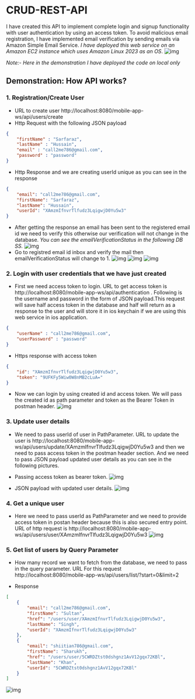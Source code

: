 # CRUD-REST-API
I have created this API to implement complete login and signup functionality with user authentication by using an access token. To avoid malicious email registration, I have implemented email verification by sending emails via Amazon Simple Email Service. _I have deployed this web service on an Amazon EC2 instance which uses Amazon Linux 2023 as an OS_.
![img](https://github.com/Sarfaraz-Hussain/CRUD-REST-API/blob/master/images/Screenshot%20(43).png)

_Note:- Here in the demonstration I have deployed the code on local only_

## Demonstration: How API works?
### 1. Registration/Create User 
- URL to create user http://localhost:8080/mobile-app-ws/api/users/create
- Http Request with the following JSON payload
```json
{
    "firstName" : "Sarfaraz",
    "lastName" : "Hussain",
    "email" : "call2me786@gmail.com",
    "password" : "password"
}
```   
- Http Response and we are creating userId unique as you can see in the response
```Json
{
    "email": "call2me786@gmail.com",
    "firstName": "Sarfaraz",
    "lastName": "Hussain",
    "userId": "XAmzmIfnvrTlfudz3LqigwjD0Yu5w3"
}
```
- After getting the response an email has been sent to the registered email id we need to verify this otherwise our verification will not change in the database. 
_You can see the emailVerificationStatus in the following DB SS._
![img](https://github.com/Sarfaraz-Hussain/CRUD-REST-API/blob/master/images/db1.png)
- Go to registred email id inbox and verify the mail then emailVerificationStatus will change to 1.
![img](https://github.com/Sarfaraz-Hussain/CRUD-REST-API/blob/master/images/email.png)
![img](https://github.com/Sarfaraz-Hussain/CRUD-REST-API/blob/master/images/Screenshot%20(37).png)
![img](https://github.com/Sarfaraz-Hussain/CRUD-REST-API/blob/master/images/Capture.PNG)

### 2. Login with user credentials that we have just created 
- First we need access token to login. URL to get access token is http://localhost:8080/mobile-app-ws/api/authentication . Following is the username and password in the form of JSON payload.This request will save half access token in the database and half will return as a response to the user and will store it in ios keychain if we are using this web service in ios application. 
```json
{
    "userName" : "call2me786@gmail.com",
    "userPassword" : "password"
}
```
- Https response with access token 
```json
{
    "id": "XAmzmIfnvrTlfudz3LqigwjD0Yu5w3",
    "token": "9UFKFy5Wiw0W8nMB2cLuA="
}
```
- Now we can login by using created id and access token. We will pass the created id as path parameter and token as the Bearer Token in postman header. 
![img](https://github.com/Sarfaraz-Hussain/CRUD-REST-API/blob/master/images/Screenshot%20(38).png)


### 3. Update user details
- We need to pass userId of user in PathParameter. URL to update the user is http://localhost:8080/mobile-app-ws/api/users/update/XAmzmIfnvrTlfudz3LqigwjD0Yu5w3 and then we need to pass access token in the postman header section. And we need to pass JSON payload updated user details as you can see in the following pictures.

- Passing access token as bearer token.
![img](https://github.com/Sarfaraz-Hussain/CRUD-REST-API/blob/master/images/Screenshot%20(40).png)

- JSON payload with updated user details.
![img](https://github.com/Sarfaraz-Hussain/CRUD-REST-API/blob/master/images/Screenshot%20(39).png)

### 4. Get a unique user 
- Here we need to pass userId as PathParameter and we need to provide access token in postan header because this is also secured entry point. URL of http request is http://localhost:8080/mobile-app-ws/api/users/user/XAmzmIfnvrTlfudz3LqigwjD0Yu5w3
![img](https://github.com/Sarfaraz-Hussain/CRUD-REST-API/blob/master/images/Screenshot%20(41).png)

### 5. Get list of users by Query Parameter
- How many record we want to fetch from the database, we need to pass in the query parameter. URL For this request http://localhost:8080/mobile-app-ws/api/users/list/?start=0&limit=2

- Response 
```json
[
    {
        "email": "call2me786@gmail.com",
        "firstName": "Sultan",
        "href": "/users/user/XAmzmIfnvrTlfudz3LqigwjD0Yu5w3",
        "lastName": "Singh",
        "userId": "XAmzmIfnvrTlfudz3LqigwjD0Yu5w3"
    },
    {
        "email": "shiitian786@gmail.com",
        "firstName": "Sharukh",
        "href": "/users/user/5CWRDZtst0dshgnz1AvV12gqx72KBl",
        "lastName": "Khan",
        "userId": "5CWRDZtst0dshgnz1AvV12gqx72KBl"
    }
]
```
![img](https://github.com/Sarfaraz-Hussain/CRUD-REST-API/blob/master/images/Screenshot%20(42).png)
